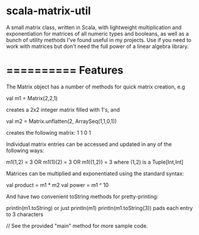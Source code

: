 scala-matrix-util
=================

A small matrix class, written in Scala, with lightweight multiplication and exponentiation for matrices of 
all numeric types and booleans, as well as a bunch of utility methods I've found useful in my projects. 
Use if you need to work with matrices but don't need the full power of a linear algebra library. 

==========
Features
==========

The Matrix object has a number of methods for quick matrix creation, e.g

val m1 = Matrix(2,2,1)

 creates a 2x2 integer matrix filled with 1's, and

val m2 = Matrix.unflatten(2, ArraySeq(1,1,0,1))

creates the following matrix: 
1 1
0 1



Individual matrix entries can be accessed and updated in any of the following ways:

m1(1,2) = 3 OR m1(1)(2) = 3 OR m1((1,2)) = 3 where (1,2) is a Tuple[Int,Int]

Matrices can be multiplied and exponentiated using the standard syntax: 

val product = m1 * m2
val power = m1 ^ 10

And have two convenient toString methods for pretty-printing:

println(m1.toString) or just println(m1)
println(m1.toString(3)) pads each entry to 3 characters 

// See the provided "main" method for more sample code. 
